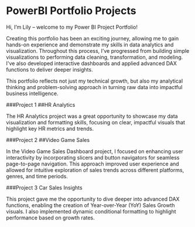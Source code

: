 # PowerBI Portfolio Projects

Hi, I’m Lily – welcome to my Power BI Project Portfolio!

Creating this portfolio has been an exciting journey, allowing me to gain hands-on experience and demonstrate my skills in data analytics and visualization. Throughout this process, I’ve progressed from building simple visualizations to performing data cleaning, transformation, and modeling. I've also developed interactive dashboards and applied advanced DAX functions to deliver deeper insights.

This portfolio reflects not just my technical growth, but also my analytical thinking and problem-solving approach in turning raw data into impactful business intelligence.

###Project 1
##HR Analytics

The HR Analytics project was a great opportunity to showcase my data visualization and formatting skills, focusing on clear, impactful visuals that highlight key HR metrics and trends.

###Project 2
##Video Game Sales

In the Video Game Sales Dashboard project, I focused on enhancing user interactivity by incorporating slicers and button navigators for seamless page-to-page navigation. This approach improved user experience and allowed for intuitive exploration of sales trends across different platforms, genres, and time periods.


###Project 3
Car Sales Insights

This project gave me the opportunity to dive deeper into advanced DAX functions, enabling the creation of Year-over-Year (YoY) Sales Growth visuals. I also implemented dynamic conditional formatting to highlight performance based on growth rates.
